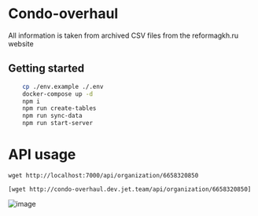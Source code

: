 # Condo-overhaul

All information is taken from archived CSV files from the reformagkh.ru website

## Getting started

```bash
    cp ./env.example ./.env
    docker-compose up -d
    npm i
    npm run create-tables
    npm run sync-data
    npm run start-server
```
# API usage

```
wget http://localhost:7000/api/organization/6658320850

[wget http://condo-overhaul.dev.jet.team/api/organization/6658320850]
```


![image](https://user-images.githubusercontent.com/1640424/152687132-c53ef88c-871a-465d-94ef-4249d653a858.png)
